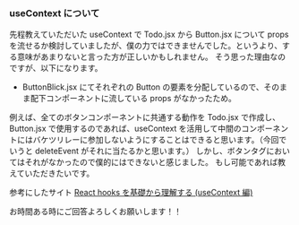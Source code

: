 ### useContext について

先程教えていただいた useContext で Todo.jsx から Button.jsx について props を流せるか検討していましたが、僕の力ではできませんでした。というより、する意味があまりないと言った方が正しいかもしれません。
そう思った理由なのですが、以下になります。

- ButtonBlick.jsx にてそれぞれの Button の要素を分配しているので、そのまま配下コンポーネントに流している props がなかったため。

例えば、全てのボタンコンポーネントに共通する動作を Todo.jsx で作成し、Button.jsx で使用するのであれば、useContext を活用して中間のコンポーネントにはバケツリレーに参加しないようにすることはできると思います。（今回でいうと deleteEvent がそれに当たるかと思います。）
しかし、ボタンタグにおいてはそれがなかったので僕的にはできないと感じました。
もし可能であれば教えていただきたいです。

参考にしたサイト
[React hooks を基礎から理解する (useContext 編)](https://qiita.com/seira/items/fccdf4e73c59c491558d)

お時間ある時にご回答よろしくお願いします！！
